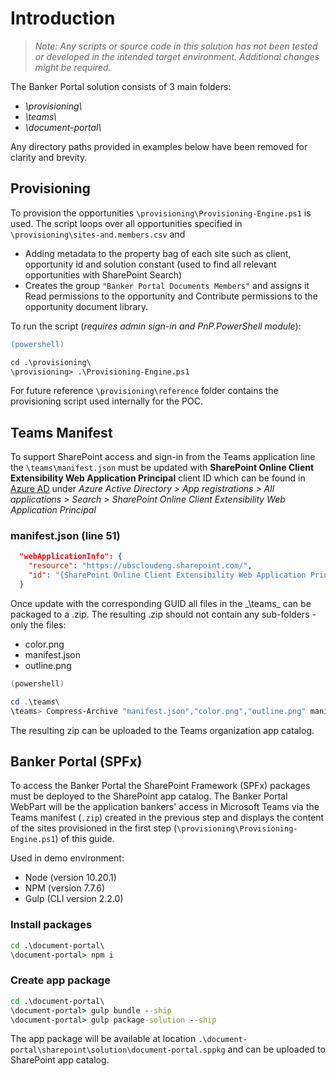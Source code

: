 # Introduction

> _Note: Any scripts or source code in this solution has not been tested or developed in the intended target environment. Additional changes might be required._

The Banker Portal solution consists of 3 main folders:

- _\\provisioning\\_
- _\\teams\\_
- _\\document-portal\\_

Any directory paths provided in examples below have been removed for clarity and brevity.

## Provisioning

To provision the opportunities `\provisioning\Provisioning-Engine.ps1` is used. The script loops over all opportunities specified in `\provisioning\sites-and.members.csv` and

- Adding metadata to the property bag of each site such as client, opportunity id and solution constant (used to find all relevant opportunities with SharePoint Search)
- Creates the group `"Banker Portal Documents Members"` and assigns it Read permissions to the opportunity and Contribute permissions to the opportunity document library.

To run the script (_requires admin sign-in and PnP.PowerShell module_):

```ps
(powershell)

cd .\provisioning\
\provisioning> .\Provisioning-Engine.ps1
```

For future reference `\provisioning\reference` folder contains the provisioning script used internally for the POC.

## Teams Manifest

To support SharePoint access and sign-in from the Teams application line the `\teams\manifest.json` must be updated with **SharePoint Online Client Extensibility Web Application Principal** client ID which can be found in [Azure AD](https://aad.portal.azure.com#dashboard) under _Azure Active Directory > App registrations > All applications > Search > SharePoint Online Client Extensibility Web Application Principal_

### manifest.json (line 51)

```json
  "webApplicationInfo": {
    "resource": "https://ubscloudeng.sharepoint.com/",
    "id": "{SharePoint Online Client Extensibility Web Application Principal ID}"
  }
```

Once update with the corresponding GUID all files in the \_\teams\_ can be packaged to a .zip. The resulting .zip should not contain any sub-folders - only the files:

- color.png
- manifest.json
- outline.png

```powershell
(powershell)

cd .\teams\
\teams> Compress-Archive "manifest.json","color.png","outline.png" manifest.zip
```

The resulting zip can be uploaded to the Teams organization app catalog.

## Banker Portal (SPFx)

To access the Banker Portal the SharePoint Framework (SPFx) packages must be deployed to the SharePoint app catalog. The Banker Portal WebPart will be the application bankers' access in Microsoft Teams via the Teams manifest (`.zip`) created in the previous step and displays the content of the sites provisioned in the first step (`\provisioning\Provisioning-Engine.ps1`) of this guide.

Used in demo environment:

- Node (version 10.20.1)
- NPM (version 7.7.6)
- Gulp (CLI version 2.2.0)

### Install packages

```cmd
cd .\document-portal\
\document-portal> npm i
```

### Create app package

```cmd
cd .\document-portal\
\document-portal> gulp bundle --ship
\document-portal> gulp package-solution --ship
```

The app package will be available at location `.\document-portal\sharepoint\solution\document-portal.sppkg` and can be uploaded to SharePoint app catalog.
